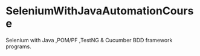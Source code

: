 # SeleniumWithJavaAutomationCourse
Selenium with Java ,POM/PF ,TestNG &amp; Cucumber BDD framework programs.
